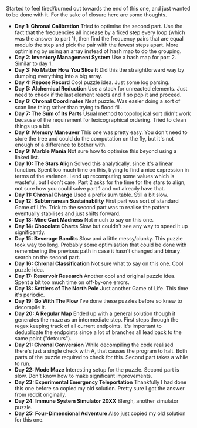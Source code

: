 Started to feel tired/burned out towards the end of this one, and just wanted to be done with it.
For the sake of closure here are some thoughts.

* __Day 1: Chronal Calibration__ Tried to optimise the second part. Use the fact that the frequencies all increase by a fixed step every loop (which was the answer to part 1), then find the frequency pairs that are equal modulo the step and pick the pair with the fewest steps apart. More optimising by using an array instead of hash map to do the grouping.
* __Day 2: Inventory Management System__ Use a hash map for part 2. Similar to day 1.
* __Day 3: No Matter How You Slice It__ Did this the straightforward way by dumping everything into a big array.
* __Day 4: Repose Record__ Cool puzzle idea. Just some log parsing.
* __Day 5: Alchemical Reduction__ Use a stack for unreacted elements. Just need to check if the last element reacts and if so pop it and proceed.
* __Day 6: Chronal Coordinates__ Neat puzzle. Was easier doing a sort of scan line thing rather than trying to flood fill.
* __Day 7: The Sum of Its Parts__ Usual method to topological sort didn't work because of the requirement for lexicographical ordering. Tried to clean things up a bit.
* __Day 8: Memory Maneuver__ This one was pretty easy. You don't need to store the tree and could do the computation on the fly, but it's not enough of a difference to bother with.
* __Day 9: Marble Mania__ Not sure how to optimise this beyond using a linked list.
* __Day 10: The Stars Align__ Solved this analytically, since it's a linear function. Spent too much time on this, trying to find a nice expression in terms of the variance. I end up recomputing some values which is wasteful, but I don't care. Part 2 asks for the time for the stars to align, not sure how you could solve part 1 and not already have that.
* __Day 11: Chronal Charge__ Used a prefix sum table. Still a bit slow.
* __Day 12: Subterranean Sustainability__ First part was sort of standard Game of Life. Trick to the second part was to realise the pattern eventually stabilises and just shifts forward.
* __Day 13: Mine Cart Madness__ Not much to say on this one.
* __Day 14: Chocolate Charts__ Slow but couldn't see any way to speed it up significantly.
* __Day 15: Beverage Bandits__ Slow and a little messy/clunky. This puzzle took way too long. Probably some optimisation that could be done with remembering the previous path in case it hasn't changed and binary search on the second part.
* __Day 16: Chronal Classification__ Not sure what to say on this one. Cool puzzle idea.
* __Day 17: Reservoir Research__ Another cool and original puzzle idea. Spent a bit too much time on off-by-one errors.
* __Day 18: Settlers of The North Pole__ Just another Game of Life. This time it's periodic.
* __Day 19: Go With The Flow__ I've done these puzzles before so knew to decompile it.
* __Day 20: A Regular Map__ Ended up with a general solution though it generates the maze as an intermediate step. First steps through the regex keeping track of all current endpoints. It's important to deduplicate the endpoints since a lot of branches all lead back to the same point ("detours").
* __Day 21: Chronal Conversion__ While decompiling the code realised there's just a single check with A, that causes the program to halt. Both parts of the puzzle required to check for this. Second part takes a while to run.
* __Day 22: Mode Maze__ Interesting setup for the puzzle. Second part is slow. Don't know how to make significant improvements.
* __Day 23: Experimental Emergency Teleportation__ Thankfully I had done this one before so copied my old solution. Pretty sure I got the answer from reddit originally.
* __Day 24: Immune System Simulator 20XX__ Blergh, another simulator puzzle.
* __Day 25: Four-Dimensional Adventure__ Also just copied my old solution for this one.
